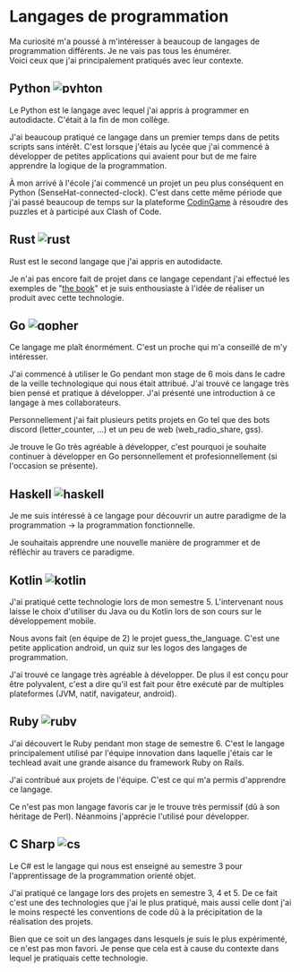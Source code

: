 # Langages de programmation

Ma curiosité m'a poussé à m'intéresser à beaucoup de langages de programmation
différents. Je ne vais pas tous les énumérer.  
Voici ceux que j'ai principalement pratiqués avec leur contexte.

## Python <img alt="pyhton" src="/portfolio/img/python.png" style="max-height: 1em">

Le Python est le langage avec lequel j'ai appris à programmer en autodidacte. C'était à la fin
de mon collège.

J'ai beaucoup pratiqué ce langage dans un premier temps dans de petits scripts
sans intérêt. C'est lorsque j'étais au lycée que j'ai commencé à développer de
petites applications qui avaient pour but de me faire apprendre la logique de la
programmation.

À mon arrivé à l'école j'ai commencé un projet un peu plus
conséquent en Python (SenseHat-connected-clock). C'est dans cette même période
que j'ai passé beaucoup de temps sur la plateforme [CodinGame](https://www.codingame.com/ "CG") 
à résoudre des puzzles et à participé aux Clash of Code.

## Rust <img alt="rust" src="/portfolio/img/rust_logo.svg" style="max-height: 1em">

Rust est le second langage que j'ai appris en autodidacte. 

Je n'ai pas encore fait de projet dans ce langage cependant j'ai effectué les
exemples de "[the book](https://doc.rust-lang.org/book/ "The Rust Programming Language")" et
je suis enthousiaste à l'idée de réaliser un produit avec cette technologie.

## Go <img alt="gopher" src="/portfolio/img/go_gopher.png" style="max-height: 1em">

Ce langage me plaît énormément. C'est un proche qui m'a conseillé de m'y intéresser.

J'ai commencé à utiliser le Go pendant mon stage de 6 mois dans le cadre de la
veille technologique qui nous était attribué. J'ai trouvé ce langage très bien
pensé et pratique à développer. J'ai présenté une introduction à ce langage à
mes collaborateurs.

Personnellement j'ai fait plusieurs petits projets en Go tel que des bots
discord (letter_counter, ...) et un peu de web (web_radio_share, gss).

Je trouve le Go très agréable à développer, c'est pourquoi je souhaite continuer
à développer en Go personnellement et profesionnellement (si l'occasion se présente).

## Haskell <img alt="haskell" src="/portfolio/img/haskell.png" style="max-height: 1em">

Je me suis intéressé à ce langage pour découvrir un autre paradigme de la
programmation → la programmation fonctionnelle.

Je souhaitais apprendre une nouvelle manière de programmer et de réfléchir au
travers ce paradigme.

## Kotlin <img alt="kotlin" src="/portfolio/img/kotlin_logo.png" style="max-height: 1em">

J'ai pratiqué cette technologie lors de mon semestre 5. L'intervenant nous
laisse le choix d'utiliser du Java ou du Kotlin lors de son cours sur le
développement mobile.

Nous avons fait (en équipe de 2) le projet guess_the_language. C'est une petite
application android, un quiz sur les logos des langages de programmation.

J'ai trouvé ce langage très agréable à développer. De plus il est conçu pour
être polyvalent, c'est a dire qu'il est fait pour être exécuté par de multiples
plateformes (JVM, natif, navigateur, android).

## Ruby <img alt="ruby" src="/portfolio/img/ruby.png" style="max-height: 1em">

J'ai découvert le Ruby pendant mon stage de semestre 6. C'est le langage
principalement utilisé par l'équipe innovation dans laquelle j'étais car le
techlead avait une grande aisance du framework Ruby on Rails.

J'ai contribué aux projets de l'équipe. C'est ce qui m'a permis d'apprendre ce langage.

Ce n'est pas mon langage favoris car je le trouve très permissif (dû à son
héritage de Perl). Néanmoins j'apprécie l'utilisé pour développer.

## C Sharp <img alt="cs" src="/portfolio/img/cs.png" style="max-height: 1em">

Le C# est le langage qui nous est enseigné au semestre 3 pour l'apprentissage
de la programmation orienté objet.

J'ai pratiqué ce langage lors des projets en semestre 3, 4 et 5. De ce fait
c'est une des technologies que j'ai le plus pratiqué, mais aussi celle dont j'ai
le moins respecté les conventions de code dû à la précipitation de la
réalisation des projets.

Bien que ce soit un des langages dans lesquels je suis le plus expérimenté, ce
n'est pas mon favori. Je pense que cela est à cause du contexte dans lequel je
pratiquais cette technologie.
